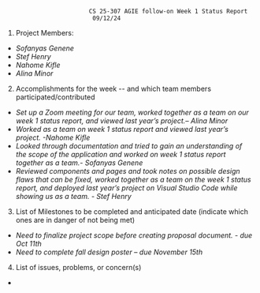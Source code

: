 		                	CS 25-307 AGIE follow-on Week 1 Status Report
							 09/12/24	       

1) Project Members:

* *Sofanyas Genene*  
* *Stef Henry*  
* *Nahome Kifle*  
* *Alina Minor*

2) Accomplishments for the week \-- and which team members participated/contributed

* *Set up a Zoom meeting for our team, worked together as a team on our week 1 status report, and viewed last year’s project.– Alina Minor*  
* *Worked as a team on week 1 status report and viewed last year’s project. \-Nahome Kifle*  
* *Looked through documentation and tried to gain an understanding of the scope of the application and worked on week 1 status report together as a team.- Sofanyas Genene*  
* *Reviewed components and pages and took notes on possible design flaws that can be fixed, worked together as a team on the week 1 status report, and deployed last year’s project on Visual Studio Code while showing us as a team. \- Stef Henry* 

	

3) List of Milestones to be completed and anticipated date (indicate which ones are in danger of not being met) 

* *Need to finalize project scope before creating proposal document. \- due Oct 11th*  
* *Need to complete fall design poster – due November 15th*

4) List of issues, problems, or concern(s)

*   
  
